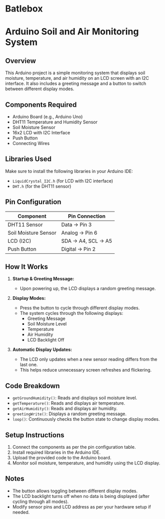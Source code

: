 # Batlebox
 # Arduino Soil and Air Monitoring System

## Overview
This Arduino project is a simple monitoring system that displays soil moisture, temperature, and air humidity on an LCD screen with an I2C interface. It also includes a greeting message and a button to switch between different display modes.

## Components Required
- Arduino Board (e.g., Arduino Uno)
- DHT11 Temperature and Humidity Sensor
- Soil Moisture Sensor
- 16x2 LCD with I2C Interface
- Push Button
- Connecting Wires

## Libraries Used
Make sure to install the following libraries in your Arduino IDE:
- `LiquidCrystal_I2C.h` (for LCD with I2C interface)
- `DHT.h` (for the DHT11 sensor)

## Pin Configuration
| Component               | Pin Connection       |
|-------------------------|----------------------|
| DHT11 Sensor            | Data -> Pin 3        |
| Soil Moisture Sensor    | Analog -> Pin 6      |
| LCD (I2C)               | SDA -> A4, SCL -> A5 |
| Push Button             | Digital -> Pin 2     |

## How It Works
1. **Startup & Greeting Message:**
   - Upon powering up, the LCD displays a random greeting message.

2. **Display Modes:**
   - Press the button to cycle through different display modes.
   - The system cycles through the following displays:
     - Greeting Message
     - Soil Moisture Level
     - Temperature
     - Air Humidity
     - LCD Backlight Off

3. **Automatic Display Updates:**
   - The LCD only updates when a new sensor reading differs from the last one.
   - This helps reduce unnecessary screen refreshes and flickering.

## Code Breakdown
- `getGroundHumidity()`: Reads and displays soil moisture level.
- `getTemperature()`: Reads and displays air temperature.
- `getAirHumidity()`: Reads and displays air humidity.
- `greetingWrite()`: Displays a random greeting message.
- `loop()`: Continuously checks the button state to change display modes.

## Setup Instructions
1. Connect the components as per the pin configuration table.
2. Install required libraries in the Arduino IDE.
3. Upload the provided code to the Arduino board.
4. Monitor soil moisture, temperature, and humidity using the LCD display.

## Notes
- The button allows toggling between different display modes.
- The LCD backlight turns off when no data is being displayed (after cycling through all modes).
- Modify sensor pins and LCD address as per your hardware setup if needed.
